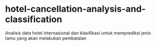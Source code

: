 # hotel-cancellation-analysis-and-classification
Analisis data hotel internasional dan klasifikasi untuk memprediksi jenis tamu yang akan melakukan pembatalan
